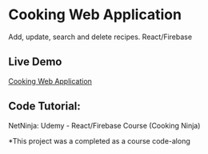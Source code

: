 # Cooking Web Application
Add, update, search and delete recipes.
React/Firebase

## Live Demo
[Cooking Web Application](https://t-pirozzini.github.io/Cooking-Web-Application/)

## Code Tutorial: 
NetNinja: Udemy - React/Firebase Course (Cooking Ninja)

*This project was a completed as a course code-along

